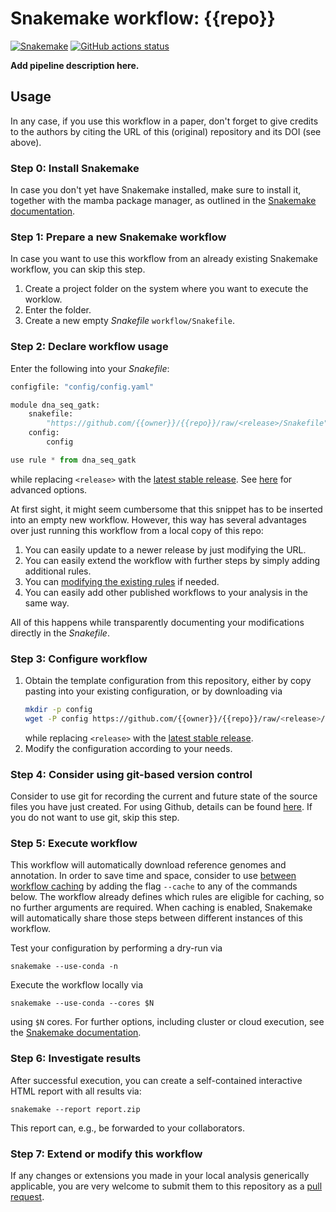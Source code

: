 # Snakemake workflow: {{repo}}

[![Snakemake](https://img.shields.io/badge/snakemake-≥6.1.0-brightgreen.svg)](https://snakemake.github.io)
[![GitHub actions status](https://github.com/snakemake-workflows/dna-seq-gatk-variant-calling/workflows/Tests/badge.svg?branch=master)](https://github.com/snakemake-workflows/dna-seq-gatk-variant-calling/actions?query=branch%3Amaster+workflow%3ATests)

**Add pipeline description here.**

## Usage

In any case, if you use this workflow in a paper, don't forget to give credits to the authors by citing the URL of this (original) repository and its DOI (see above).

### Step 0: Install Snakemake

In case you don't yet have Snakemake installed, make sure to install it, together with the mamba package manager, as outlined in the [Snakemake documentation](https://snakemake.readthedocs.io/en/stable/getting_started/installation.html).

### Step 1: Prepare a new Snakemake workflow

In case you want to use this workflow from an already existing Snakemake workflow, you can skip this step.

1. Create a project folder on the system where you want to execute the worklow.
2. Enter the folder.
3. Create a new empty *Snakefile* `workflow/Snakefile`.

### Step 2: Declare workflow usage

Enter the following into your *Snakefile*:

```python
configfile: "config/config.yaml"

module dna_seq_gatk:
    snakefile:
        "https://github.com/{{owner}}/{{repo}}/raw/<release>/Snakefile"
    config:
        config

use rule * from dna_seq_gatk
```
while replacing `<release>` with the [latest stable release](https://github.com/{{owner}}/{{repo}}/releases).
See [here](https://snakemake.readthedocs.io/en/stable/snakefiles/deployment.html#using-and-combining-pre-exising-workflows) for advanced options.

At first sight, it might seem cumbersome that this snippet has to be inserted into an empty new workflow.
However, this way has several advantages over just running this workflow from a local copy of this repo:

1. You can easily update to a newer release by just modifying the URL.
2. You can easily extend the workflow with further steps by simply adding additional rules.
3. You can [modifying the existing rules](https://snakemake.readthedocs.io/en/stable/snakefiles/modularization.html#snakefiles-modules) if needed.
4. You can easily add other published workflows to your analysis in the same way.

All of this happens while transparently documenting your modifications directly in the *Snakefile*.

### Step 3: Configure workflow

1. Obtain the template configuration from this repository, either by copy pasting into your existing configuration, or by downloading via
   ```bash
   mkdir -p config
   wget -P config https://github.com/{{owner}}/{{repo}}/raw/<release>/{config.yaml,samples.tsv,units.tsv}
   ```
   while replacing `<release>` with the [latest stable release](https://github.com/{{owner}}/{{repo}}/releases).
2. Modify the configuration according to your needs.

### Step 4: Consider using git-based version control

Consider to use git for recording the current and future state of the source files you have just created.
For using Github, details can be found [here](https://docs.github.com/en/github/importing-your-projects-to-github/adding-an-existing-project-to-github-using-the-command-line). If you do not want to use git, skip this step.

### Step 5: Execute workflow

This workflow will automatically download reference genomes and annotation.
In order to save time and space, consider to use [between workflow caching](https://snakemake.readthedocs.io/en/stable/executing/caching.html) by adding the flag `--cache` to any of the commands below.
The workflow already defines which rules are eligible for caching, so no further arguments are required.
When caching is enabled, Snakemake will automatically share those steps between different instances of this workflow.

Test your configuration by performing a dry-run via

    snakemake --use-conda -n

Execute the workflow locally via

    snakemake --use-conda --cores $N

using `$N` cores. For further options, including cluster or cloud execution, see the [Snakemake documentation](https://snakemake.readthedocs.io/en/stable/executing/cli.html).

### Step 6: Investigate results

After successful execution, you can create a self-contained interactive HTML report with all results via:

    snakemake --report report.zip

This report can, e.g., be forwarded to your collaborators.

### Step 7: Extend or modify this workflow

If any changes or extensions you made in your local analysis generically applicable, you are very welcome to submit them to this repository as a [pull request](https://docs.github.com/en/github/collaborating-with-issues-and-pull-requests/about-pull-requests).
